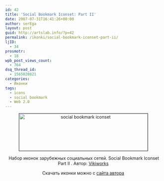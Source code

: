 ```yaml
---
id: 42
title: 'Social Bookmark Iconset: Part II'
date: 2007-07-31T16:41:26+00:00
author: serEga
layout: post
guid: http://artslab.info/?p=42
permalink: /ikonki/social-bookmark-iconset-part-ii/
ljID:
  - 34
prosmotr:
  - 18
wpb_post_views_count:
  - 764
dsq_thread_id:
  - 1565020821
categories:
  - Иконки
tags:
  - icons
  - social bookmark
  - Web 2.0
---
```

<p STYLE="text-align: center">
  <img STYLE="width: 415px; height: 120px" HEIGHT="120" WIDTH="415" BORDER="1" TITLE="social bookmark iconset" ALT="social bookmark iconset" SRC="http://artslab.info/wp-content/uploads/socialpart2pu3.jpg" />
</p>

<p ALIGN="center">
   Набор иконок зарубежных социальных сетей. Social Bookmark Iconset Part II . Автор: <a TITLE="Authors homepage" TARGET="_blank" HREF="http://www.vikiworks.com">Vikiworks</a>
</p>

<p ALIGN="center">
  Скачать иконки можно с <a TITLE="download from authors homepage" TARGET="_blank" HREF="http://www.vikiworks.com/2007/07/28/social-bookmark-iconset-part-2/">сайта автора</a>
</p>